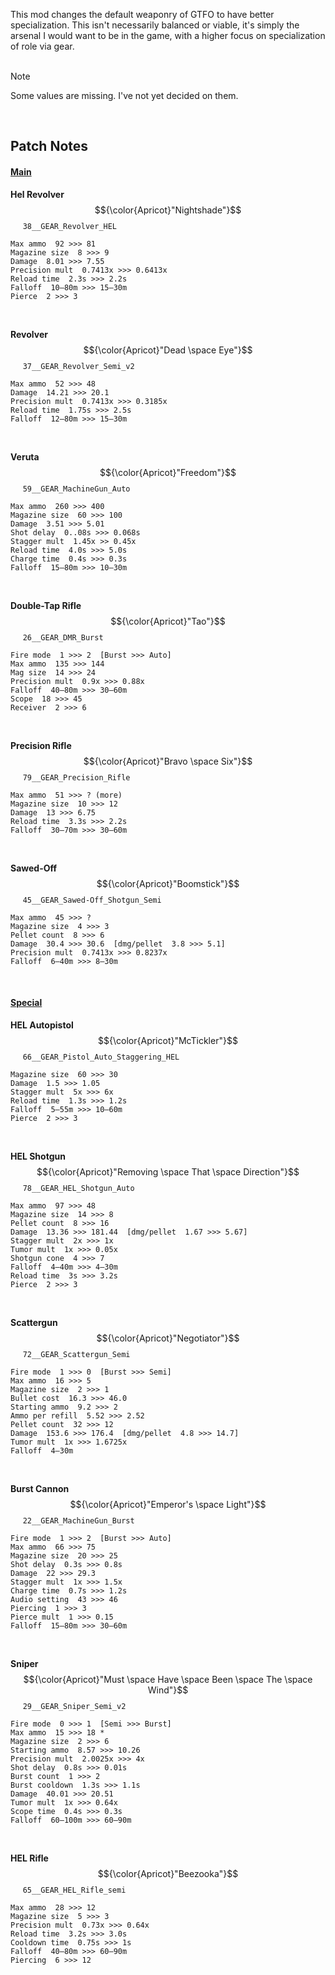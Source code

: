 This mod changes the default weaponry of GTFO to have better specialization. This isn't necessarily balanced or viable, it's simply the arsenal I would want to be in the game, with a higher focus on specialization of role via gear.
<br><br>

> [!NOTE]
> Some values are missing. I've not yet decided on them. 

<br>

## Patch Notes

#### <ins>Main</ins>
<strong>Hel Revolver</strong> &nbsp; $${\color{Apricot}"Nightshade"}$$ &nbsp;&nbsp;&nbsp;&nbsp; <code>38__GEAR_Revolver_HEL</code><br>
```
Max ammo  92 >>> 81
Magazine size  8 >>> 9
Damage  8.01 >>> 7.55
Precision mult  0.7413x >>> 0.6413x
Reload time  2.3s >>> 2.2s
Falloff  10–80m >>> 15–30m
Pierce  2 >>> 3
```
<br>

<strong>Revolver</strong> &nbsp; $${\color{Apricot}"Dead \space Eye"}$$ &nbsp;&nbsp;&nbsp;&nbsp; <code>37__GEAR_Revolver_Semi_v2</code><br>
```
Max ammo  52 >>> 48
Damage  14.21 >>> 20.1
Precision mult  0.7413x >>> 0.3185x
Reload time  1.75s >>> 2.5s
Falloff  12–80m >>> 15–30m
```
<br>

<strong>Veruta</strong> &nbsp; $${\color{Apricot}"Freedom"}$$ &nbsp;&nbsp;&nbsp;&nbsp; <code>59__GEAR_MachineGun_Auto</code><br>
```
Max ammo  260 >>> 400
Magazine size  60 >>> 100
Damage  3.51 >>> 5.01
Shot delay  0..08s >>> 0.068s
Stagger mult  1.45x >> 0.45x
Reload time  4.0s >>> 5.0s
Charge time  0.4s >>> 0.3s
Falloff  15–80m >>> 10–30m
```
<br>

<strong>Double-Tap Rifle</strong> &nbsp; $${\color{Apricot}"Tao"}$$ &nbsp;&nbsp;&nbsp;&nbsp; <code>26__GEAR_DMR_Burst</code><br>
```
Fire mode  1 >>> 2  [Burst >>> Auto]
Max ammo  135 >>> 144
Mag size  14 >>> 24
Precision mult  0.9x >>> 0.88x
Falloff  40–80m >>> 30–60m
Scope  18 >>> 45
Receiver  2 >>> 6
```
<br>

<strong>Precision Rifle</strong> &nbsp; $${\color{Apricot}"Bravo \space Six"}$$ &nbsp;&nbsp;&nbsp;&nbsp; <code>79__GEAR_Precision_Rifle</code><br>
```
Max ammo  51 >>> ? (more)
Magazine size  10 >>> 12
Damage  13 >>> 6.75
Reload time  3.3s >>> 2.2s
Falloff  30–70m >>> 30—60m
```
<br>

<strong>Sawed-Off</strong> &nbsp; $${\color{Apricot}"Boomstick"}$$ &nbsp;&nbsp;&nbsp;&nbsp; <code>45__GEAR_Sawed-Off_Shotgun_Semi</code><br>
```
Max ammo  45 >>> ?
Magazine size  4 >>> 3
Pellet count  8 >>> 6
Damage  30.4 >>> 30.6  [dmg/pellet  3.8 >>> 5.1]
Precision mult  0.7413x >>> 0.8237x
Falloff  6–40m >>> 8–30m
```
<br>


#### <ins>Special</ins>
<strong>HEL Autopistol</strong> &nbsp; $${\color{Apricot}"McTickler"}$$ &nbsp;&nbsp;&nbsp;&nbsp; <code>66__GEAR_Pistol_Auto_Staggering_HEL</code><br>
```
Magazine size  60 >>> 30
Damage  1.5 >>> 1.05
Stagger mult  5x >>> 6x
Reload time  1.3s >>> 1.2s
Falloff  5–55m >>> 10–60m
Pierce  2 >>> 3
```
<br>

<strong>HEL Shotgun</strong> &nbsp; $${\color{Apricot}"Removing \space That \space Direction"}$$ &nbsp;&nbsp;&nbsp;&nbsp; <code>78__GEAR_HEL_Shotgun_Auto</code><br>
```
Max ammo  97 >>> 48
Magazine size  14 >>> 8
Pellet count  8 >>> 16
Damage  13.36 >>> 181.44  [dmg/pellet  1.67 >>> 5.67]
Stagger mult  2x >>> 1x
Tumor mult  1x >>> 0.05x
Shotgun cone  4 >>> 7
Falloff  4–40m >>> 4–30m
Reload time  3s >>> 3.2s
Pierce  2 >>> 3
```
<br>

<strong>Scattergun</strong> &nbsp; $${\color{Apricot}"Negotiator"}$$ &nbsp;&nbsp;&nbsp;&nbsp; <code>72__GEAR_Scattergun_Semi</code><br>
```
Fire mode  1 >>> 0  [Burst >>> Semi]
Max ammo  16 >>> 5
Magazine size  2 >>> 1
Bullet cost  16.3 >>> 46.0
Starting ammo  9.2 >>> 2
Ammo per refill  5.52 >>> 2.52
Pellet count  32 >>> 12
Damage  153.6 >>> 176.4  [dmg/pellet  4.8 >>> 14.7]
Tumor mult  1x >>> 1.6725x
Falloff  4–30m
```
<br>

<strong>Burst Cannon</strong> &nbsp; $${\color{Apricot}"Emperor's \space Light"}$$ &nbsp;&nbsp;&nbsp;&nbsp; <code>22__GEAR_MachineGun_Burst</code><br>
```
Fire mode  1 >>> 2  [Burst >>> Auto]
Max ammo  66 >>> 75
Magazine size  20 >>> 25
Shot delay  0.3s >>> 0.8s
Damage  22 >>> 29.3
Stagger mult  1x >>> 1.5x
Charge time  0.7s >>> 1.2s
Audio setting  43 >>> 46
Piercing  1 >>> 3
Pierce mult  1 >>> 0.15
Falloff  15–80m >>> 30–60m
```
<br>

<strong>Sniper</strong> &nbsp; $${\color{Apricot}"Must \space Have \space Been \space The \space Wind"}$$ &nbsp;&nbsp;&nbsp;&nbsp; <code>29__GEAR_Sniper_Semi_v2</code><br>
```
Fire mode  0 >>> 1  [Semi >>> Burst]
Max ammo  15 >>> 18 *
Magazine size  2 >>> 6
Starting ammo  8.57 >>> 10.26
Precision mult  2.0025x >>> 4x
Shot delay  0.8s >>> 0.01s
Burst count  1 >>> 2
Burst cooldown  1.3s >>> 1.1s
Damage  40.01 >>> 20.51
Tumor mult  1x >>> 0.64x
Scope time  0.4s >>> 0.3s
Falloff  60–100m >>> 60–90m
```
<br>

<strong>HEL Rifle</strong> &nbsp; $${\color{Apricot}"Beezooka"}$$ &nbsp;&nbsp;&nbsp;&nbsp; <code>65__GEAR_HEL_Rifle_semi</code><br>
```
Max ammo  28 >>> 12
Magazine size  5 >>> 3
Precision mult  0.73x >>> 0.64x
Reload time  3.2s >>> 3.0s
Cooldown time  0.75s >>> 1s
Falloff  40–80m >>> 60–90m
Piercing  6 >>> 12
```
<br>
